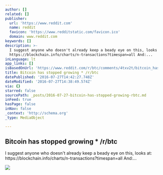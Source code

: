 ```yaml
---
author: []
related: []
publisher:
  url: 'https://www.reddit.com'
  name: reddit
  favicon: 'https://www.redditstatic.com/favicon.ico'
  domain: www.reddit.com
keywords: []
description: >-
  I suggest anyone who doesn't already keep a beady eye on this, looks at:
  https://blockchain.info/charts/n-transactions?timespan=all And:...
inLanguage: lt
app_links: []
isBasedOnUrl: 'https://www.reddit.com/r/btc/comments/4txv2t/bitcoin_has_stopped_growing/'
title: Bitcoin has stopped growing * /r/btc
datePublished: '2016-07-27T14:42:27.748Z'
dateModified: '2016-07-27T14:38:49.574Z'
via: {}
starred: false
sourcePath: _posts/2016-07-27-bitcoin-has-stopped-growing-rbtc.md
inFeed: true
hasPage: false
inNav: false
_context: 'http://schema.org'
_type: MediaObject

---
```

<article style=""><h1>Bitcoin has stopped growing * /r/btc</h1><p>I suggest anyone who doesn't already keep a beady eye on this, looks at: https://blockchain.info/charts/n-transactions?timespan=all And:...</p><img src="https://www.redditstatic.com/icon.png" /></article>